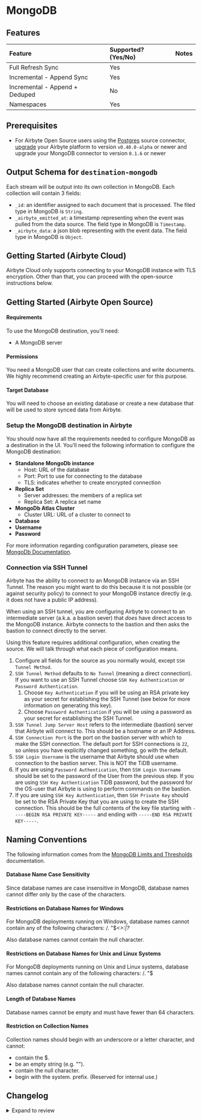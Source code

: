 # MongoDB

## Features

| Feature                        | Supported?\(Yes/No\) | Notes |
| :----------------------------- | :------------------- | :---- |
| Full Refresh Sync              | Yes                  |       |
| Incremental - Append Sync      | Yes                  |       |
| Incremental - Append + Deduped | No                   |       |
| Namespaces                     | Yes                  |       |

## Prerequisites

- For Airbyte Open Source users using the [Postgres](https://docs.airbyte.com/integrations/sources/postgres) source connector, [upgrade](https://docs.airbyte.com/operator-guides/upgrading-airbyte/) your Airbyte platform to version `v0.40.0-alpha` or newer and upgrade your MongoDB connector to version `0.1.6` or newer

## Output Schema for `destination-mongodb`

Each stream will be output into its own collection in MongoDB. Each collection will contain 3 fields:

- `_id`: an identifier assigned to each document that is processed. The filed type in MongoDB is `String`.
- `_airbyte_emitted_at`: a timestamp representing when the event was pulled from the data source. The field type in MongoDB is `Timestamp`.
- `_airbyte_data`: a json blob representing with the event data. The field type in MongoDB is `Object`.

## Getting Started \(Airbyte Cloud\)

Airbyte Cloud only supports connecting to your MongoDB instance with TLS encryption. Other than that, you can proceed with the open-source instructions below.

## Getting Started \(Airbyte Open Source\)

#### Requirements

To use the MongoDB destination, you'll need:

- A MongoDB server

#### **Permissions**

You need a MongoDB user that can create collections and write documents. We highly recommend creating an Airbyte-specific user for this purpose.

#### Target Database

You will need to choose an existing database or create a new database that will be used to store synced data from Airbyte.

### Setup the MongoDB destination in Airbyte

You should now have all the requirements needed to configure MongoDB as a destination in the UI. You'll need the following information to configure the MongoDB destination:

- **Standalone MongoDb instance**
  - Host: URL of the database
  - Port: Port to use for connecting to the database
  - TLS: indicates whether to create encrypted connection
- **Replica Set**
  - Server addresses: the members of a replica set
  - Replica Set: A replica set name
- **MongoDb Atlas Cluster**
  - Cluster URL: URL of a cluster to connect to
- **Database**
- **Username**
- **Password**

For more information regarding configuration parameters, please see [MongoDb Documentation](https://docs.mongodb.com/drivers/java/sync/v4.3/fundamentals/connection/).

### Connection via SSH Tunnel

Airbyte has the ability to connect to an MongoDB instance via an SSH Tunnel.
The reason you might want to do this because it is not possible \(or against security policy\) to connect to your MongoDB instance directly \(e.g. it does not have a public IP address\).

When using an SSH tunnel, you are configuring Airbyte to connect to an intermediate server \(a.k.a. a bastion sever\) that _does_ have direct access to the MongoDB instance.
Airbyte connects to the bastion and then asks the bastion to connect directly to the server.

Using this feature requires additional configuration, when creating the source. We will talk through what each piece of configuration means.

1. Configure all fields for the source as you normally would, except `SSH Tunnel Method`.
2. `SSH Tunnel Method` defaults to `No Tunnel` \(meaning a direct connection\). If you want to use an SSH Tunnel choose `SSH Key Authentication` or `Password Authentication`.
   1. Choose `Key Authentication` if you will be using an RSA private key as your secret for establishing the SSH Tunnel \(see below for more information on generating this key\).
   2. Choose `Password Authentication` if you will be using a password as your secret for establishing the SSH Tunnel.
3. `SSH Tunnel Jump Server Host` refers to the intermediate \(bastion\) server that Airbyte will connect to. This should be a hostname or an IP Address.
4. `SSH Connection Port` is the port on the bastion server with which to make the SSH connection. The default port for SSH connections is `22`, so unless you have explicitly changed something, go with the default.
5. `SSH Login Username` is the username that Airbyte should use when connection to the bastion server. This is NOT the TiDB username.
6. If you are using `Password Authentication`, then `SSH Login Username` should be set to the password of the User from the previous step. If you are using `SSH Key Authentication` TiDB password, but the password for the OS-user that Airbyte is using to perform commands on the bastion.
7. If you are using `SSH Key Authentication`, then `SSH Private Key` should be set to the RSA Private Key that you are using to create the SSH connection. This should be the full contents of the key file starting with `-----BEGIN RSA PRIVATE KEY-----` and ending with `-----END RSA PRIVATE KEY-----`.

## Naming Conventions

The following information comes from the [MongoDB Limits and Thresholds](https://docs.mongodb.com/manual/reference/limits/) documentation.

#### Database Name Case Sensitivity

Since database names are case insensitive in MongoDB, database names cannot differ only by the case of the characters.

#### Restrictions on Database Names for Windows

For MongoDB deployments running on Windows, database names cannot contain any of the following characters: /. "$_&lt;&gt;:\|?_

Also database names cannot contain the null character.

#### Restrictions on Database Names for Unix and Linux Systems

For MongoDB deployments running on Unix and Linux systems, database names cannot contain any of the following characters: /. "$

Also database names cannot contain the null character.

#### Length of Database Names

Database names cannot be empty and must have fewer than 64 characters.

#### Restriction on Collection Names

Collection names should begin with an underscore or a letter character, and cannot:

- contain the $.
- be an empty string \(e.g. ""\).
- contain the null character.
- begin with the system. prefix. \(Reserved for internal use.\)

## Changelog
<details>
  <summary>Expand to review</summary>
| Version | Date       | Pull Request                                             | Subject                                                    |
| :------ | :--------- | :------------------------------------------------------- | :--------------------------------------------------------- |
| 0.2.0   | 2023-06-27 | [27781](https://github.com/airbytehq/airbyte/pull/27781) | License Update: Elv2                                       |
| 0.1.9   | 2022-11-08 | [18892](https://github.com/airbytehq/airbyte/pull/18892) | Adds check for TLS flag                                    |
| 0.1.8   | 2022-10-26 | [18280](https://github.com/airbytehq/airbyte/pull/18280) | Adds SSH tunneling                                         |
| 0.1.7   | 2022-09-02 | [16025](https://github.com/airbytehq/airbyte/pull/16025) | Remove additionalProperties:false from spec                |
| 0.1.6   | 2022-08-02 | [15211](https://github.com/airbytehq/airbyte/pull/15211) | Fix standard mode                                          |
| 0.1.5   | 2022-07-27 | [14561](https://github.com/airbytehq/airbyte/pull/14561) | Change Airbyte Id from MD5 to SHA256                       |
| 0.1.4   | 2022-02-14 | [10256](https://github.com/airbytehq/airbyte/pull/10256) | (unpublished) Add `-XX:+ExitOnOutOfMemoryError` JVM option |
| 0.1.3   | 2021-12-30 | [8809](https://github.com/airbytehq/airbyte/pull/8809)   | Update connector fields title/description                  |
| 0.1.2   | 2021-10-18 | [6945](https://github.com/airbytehq/airbyte/pull/6945)   | Create a secure-only MongoDb destination                   |
| 0.1.1   | 2021-09-29 | [6536](https://github.com/airbytehq/airbyte/pull/6536)   | Destination MongoDb: added support via TLS/SSL             |
</details>